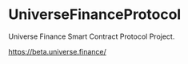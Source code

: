 # UniverseFinanceProtocol

Universe Finance Smart Contract Protocol Project.

https://beta.universe.finance/
